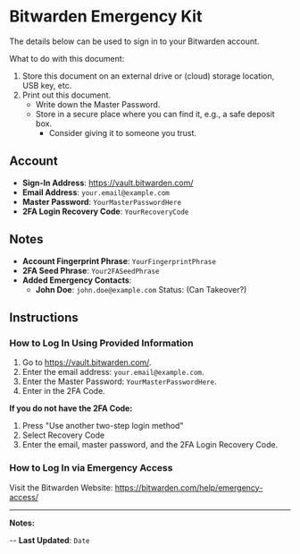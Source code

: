 # Bitwarden Emergency Kit

The details below can be used to sign in to your Bitwarden account.

What to do with this document:
1. Store this document on an external drive or (cloud) storage location, USB key, etc.
2. Print out this document.
    - Write down the Master Password.
    - Store in a secure place where you can find it, e.g., a safe deposit box.
       - Consider giving it to someone you trust. 

## Account

- **Sign-In Address**: https://vault.bitwarden.com/
- **Email Address**: `your.email@example.com`
- **Master Password**: `YourMasterPasswordHere`
- **2FA Login Recovery Code**: `YourRecoveryCode`

## Notes

- **Account Fingerprint Phrase**: `YourFingerprintPhrase`
- **2FA Seed Phrase**: `Your2FASeedPhrase`
- **Added Emergency Contacts**:
    - **John Doe**: `john.doe@example.com` Status: (Can Takeover?)

## Instructions

### How to Log In Using Provided Information

1. Go to https://vault.bitwarden.com/.
2. Enter the email address: `your.email@example.com`.
3. Enter the Master Password: `YourMasterPasswordHere`.
4. Enter in the 2FA Code.
   
**If you do not have the 2FA Code:**

1. Press "Use another two-step login method"
2. Select Recovery Code
3. Enter the email, master password, and the 2FA Login Recovery Code.
   
### How to Log In via Emergency Access

Visit the Bitwarden Website: https://bitwarden.com/help/emergency-access/

---
**Notes:**




--
**Last Updated**: `Date`

